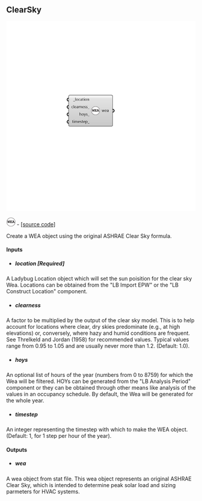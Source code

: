 ## ClearSky

![](../../images/components/ClearSky.png)

![](../../images/icons/ClearSky.png) - [[source code]](https://github.com/ladybug-tools/honeybee-grasshopper-radiance/blob/master/honeybee_grasshopper_radiance/src//HB%20ClearSky.py)


Create a WEA object using the original ASHRAE Clear Sky formula. 



#### Inputs
* ##### location [Required]
A Ladybug Location object which will set the sun poisition for the clear sky Wea. Locations can be obtained from the "LB Import EPW" or the "LB Construct Location" component. 
* ##### clearness 
A factor to be multiplied by the output of the clear sky model. This is to help account for locations where clear, dry skies predominate (e.g., at high elevations) or, conversely, where hazy and humid conditions are frequent. See Threlkeld and Jordan (1958) for recommended values. Typical values range from 0.95 to 1.05 and are usually never more than 1.2. (Default: 1.0). 
* ##### hoys 
An optional list of hours of the year (numbers from 0 to 8759) for which the Wea will be filtered. HOYs can be generated from the "LB Analysis Period" component or they can be obtained through other means like analysis of the values in an occupancy schedule. By default, the Wea will be generated for the whole year. 
* ##### timestep 
An integer representing the timestep with which to make the WEA object. (Default: 1, for 1 step per hour of the year). 

#### Outputs
* ##### wea
A wea object from stat file. This wea object represents an original  ASHRAE Clear Sky, which is intended to determine peak solar load and sizing parmeters for HVAC systems. 